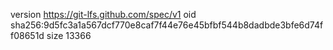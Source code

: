 version https://git-lfs.github.com/spec/v1
oid sha256:9d5fc3a1a567dcf770e8caf7f44e76e45bfbf544b8dadbde3bfe6d74ff08651d
size 13366
